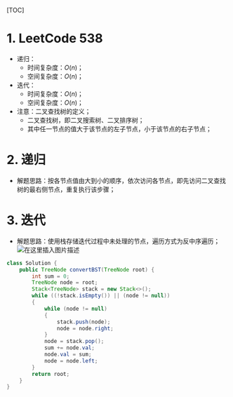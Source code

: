 [TOC]


# 1. LeetCode 538
- 递归：
  - 时间复杂度：$O(n)$；
  - 空间复杂度：$O(n)$；
- 迭代：
  - 时间复杂度：$O(n)$；
  - 空间复杂度：$O(n)$；
- 注意：二叉查找树的定义；
  - 二叉查找树，即二叉搜索树、二叉排序树；
  - 其中任一节点的值大于该节点的左子节点，小于该节点的右子节点；

# 2. 递归

- 解题思路：按各节点值由大到小的顺序，依次访问各节点，即先访问二叉查找树的最右侧节点，重复执行该步骤；


# 3. 迭代
- 解题思路：使用栈存储迭代过程中未处理的节点，遍历方式为反中序遍历；
![在这里插入图片描述](https://img-blog.csdnimg.cn/20191206170701272.png?x-oss-process=image/watermark,type_ZmFuZ3poZW5naGVpdGk,shadow_10,text_aHR0cHM6Ly9ibG9nLmNzZG4ubmV0L01heGltaXplMQ==,size_16,color_FFFFFF,t_70)

```java
class Solution {
    public TreeNode convertBST(TreeNode root) {
        int sum = 0;
        TreeNode node = root;
        Stack<TreeNode> stack = new Stack<>();
        while ((!stack.isEmpty()) || (node != null))
        {
            while (node != null)
            {
                stack.push(node);
                node = node.right;
            }
            node = stack.pop();
            sum += node.val;
            node.val = sum;
            node = node.left;
        }
        return root;
    }
}
```

